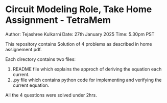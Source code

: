 # Circuit Modeling Role, Take Home Assignment - TetraMem

Author: Tejashree Kulkarni
Date: 27th January 2025
Time: 5.30pm PST

This repository contains Solution of 4 problems as described in home assignement pdf.

Each directory contains two files: 
1. README file which explains the approch of deriving the equation each current.
2. .py file which contains python code for implementing and verifying the current equation. 

All the 4 questions were solved under 2hrs.
